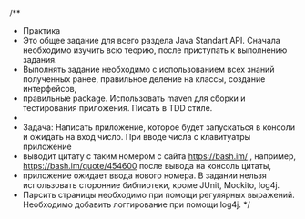 /**
 * Практика
 * Это общее задание для всего раздела Java Standart API. Сначала необходимо изучить всю теорию, после приступать к выполнению задания.
 * Выполнять задание необходимо с использованием всех знаний полученных ранее, правильное деление на классы, создание интерфейсов,
 * правильные package. Использовать maven для сборки и тестирования приложения. Писать в TDD стиле.
 *
 * Задача: Написать приложение, которое будет запускаться в консоли и ожидать на вход число. При вводе числа с клавитуатры приложение
 * выводит цитату с таким номером с сайта https://bash.im/ , например, https://bash.im/quote/454600  после вывода на консоль цитаты,
 * приложение ожидает ввода нового номера. В задании нельзя использовать сторонние библиотеки, кроме JUnit, Mockito, log4j.
 * Парсить страницы необходимо при помощи регулярных выражений. Необходимо добавить логгирование при помощи log4j.
 */
